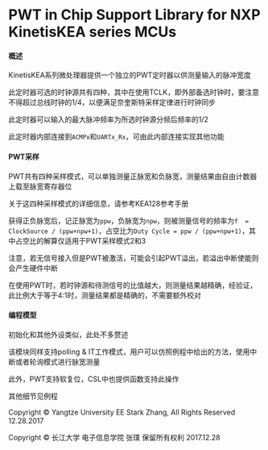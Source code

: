 # PWT in Chip Support Library for NXP KinetisKEA series MCUs

#### 概述

KinetisKEA系列微处理器提供一个独立的PWT定时器以供测量输入的脉冲宽度

此定时器可选的时钟源共有四种，其中在使用TCLK，即外部备选时钟时，要注意不得超过总线时钟的1/4，以便满足奈奎斯特采样定律进行时钟同步

此定时器可以输入的最大脉冲频率为所选时钟源分频后频率的1/2

此定时器内部连接到`ACMPx`和`UARTx_Rx`，可由此内部连接实现其他功能

#### PWT采样

PWT共有四种采样模式，可以单独测量正脉宽和负脉宽，测量结果由自由计数器上载至脉宽寄存器位

关于这四种采样模式的详细信息，请参考KEA128参考手册

获得正负脉宽后，记正脉宽为`ppw`，负脉宽为`npw`，则被测量信号的频率为`f  = ClockSource / (ppw+npw+1)`，占空比为`Duty Cycle = ppw / (ppw+npw+1)`，其中占空比的解算仅适用于PWT采样模式2和3

注意，若无信号接入但是PWT被激活，可能会引起PWT溢出，若溢出中断使能则会产生硬件中断

在使用PWT时，若时钟源和待测信号的比值越大，则测量结果越精确，经验证，此比例大于等于4:1时，测量结果都是精确的，不需要额外校对

#### 编程模型

初始化和其他外设类似，此处不多赘述

该模块同样支持polling & IT工作模式，用户可以仿照例程中给出的方法，使用中断或者轮询模式进行脉宽测量

此外，PWT支持软复位，CSL中也提供函数支持此操作

其他细节见例程



Copyright &copy; Yangtze University EE Stark Zhang, All Rights Reserved 12.28.2017

Copyright &copy; 长江大学 电子信息学院 张璞 保留所有权利  2017.12.28